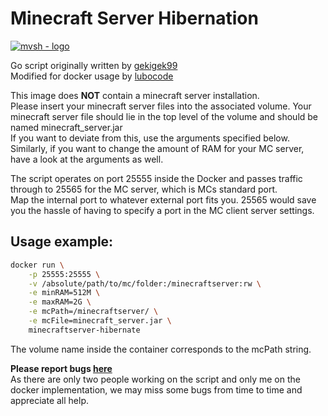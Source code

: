# Minecraft Server Hibernation
[![mvsh - logo](https://user-images.githubusercontent.com/53654579/90397372-09a9df80-e098-11ea-925c-29e9bdfc0b48.png)](https://github.com/gekigek99/minecraft-server-hibernation)

Go script originally written by [gekigek99](https://github.com/gekigek99/minecraft-server-hibernation)\
Modified for docker usage by [lubocode](https://github.com/lubocode/minecraft-server-hibernation)

This image does **NOT** contain a minecraft server installation.\
Please insert your minecraft server files into the associated volume.
Your minecraft server file should lie in the top level of the volume and should be named minecraft_server.jar\
If you want to deviate from this, use the arguments specified below.
Similarly, if you want to change the amount of RAM for your MC server, have a look at the arguments as well.

The script operates on port 25555 inside the Docker and passes traffic through to 25565 for the MC server, which is MCs standard port. \
Map the internal port to whatever external port fits you. 25565 would save you the hassle of having to specify a port in the MC client server settings.

## Usage example:

```bash
docker run \
    -p 25555:25555 \
    -v /absolute/path/to/mc/folder:/minecraftserver:rw \
    -e minRAM=512M \
    -e maxRAM=2G \
    -e mcPath=/minecraftserver/ \
    -e mcFile=minecraft_server.jar \
    minecraftserver-hibernate
```
The volume name inside the container corresponds to the mcPath string.

**Please report bugs [here](https://github.com/gekigek99/minecraft-server-hibernation/issues)** \
As there are only two people working on the script and only me on the docker implementation, we may miss some bugs from time to time and appreciate all help.
